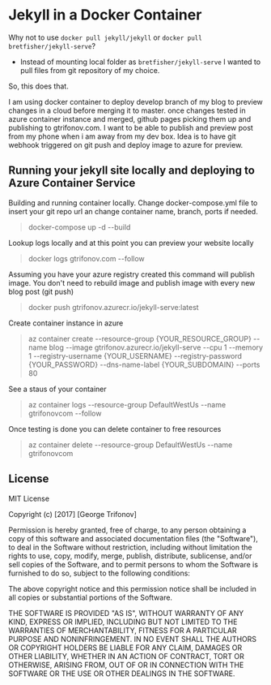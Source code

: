 # Jekyll in a Docker Container

Why not to use `docker pull jekyll/jekyll` or `docker pull bretfisher/jekyll-serve`?

- Instead of mounting local folder as `bretfisher/jekyll-serve` I wanted to pull files from git repository of my choice.

So, this does that. 

I am using docker container to deploy develop branch of my blog to preview changes in  a cloud before merging it to master. once changes tested in azure container instance and merged, github pages picking them up and publishing to gtrifonov.com. I want to be able to publish and preview post from my phone when i am away from my dev box. Idea is to have git webhook triggered on git push and deploy image to azure for preview.

## Running your jekyll site locally and deploying to Azure Container Service

Building and running container locally. Change docker-compose.yml file to insert your git repo url an change container name, branch, ports if needed.
> docker-compose up -d --build

Lookup logs locally and at this point you can preview your website locally
> docker logs gtrifonov.com --follow

Assuming you have your azure registry created this command will publish image. You don't need to rebuild image and publish image with every new blog post (git push)
> docker push gtrifonov.azurecr.io/jekyll-serve:latest

Create container instance in azure
> az container create --resource-group {YOUR_RESOURCE_GROUP} --name blog --image gtrifonov.azurecr.io/jekyll-serve --cpu 1 --memory 1 --registry-username {YOUR_USERNAME} --registry-password {YOUR_PASSWORD} --dns-name-label {YOUR_SUBDOMAIN} --ports 80

See a staus of your container
> az container logs --resource-group DefaultWestUs --name gtrifonovcom --follow

Once testing is done you can delete container to free resources
> az container delete --resource-group DefaultWestUs --name gtrifonovcom
 
 
 
 
 

## License

MIT License

Copyright (c) [2017] [George Trifonov]

Permission is hereby granted, free of charge, to any person obtaining a copy
of this software and associated documentation files (the "Software"), to deal
in the Software without restriction, including without limitation the rights
to use, copy, modify, merge, publish, distribute, sublicense, and/or sell
copies of the Software, and to permit persons to whom the Software is
furnished to do so, subject to the following conditions:

The above copyright notice and this permission notice shall be included in all
copies or substantial portions of the Software.

THE SOFTWARE IS PROVIDED "AS IS", WITHOUT WARRANTY OF ANY KIND, EXPRESS OR
IMPLIED, INCLUDING BUT NOT LIMITED TO THE WARRANTIES OF MERCHANTABILITY,
FITNESS FOR A PARTICULAR PURPOSE AND NONINFRINGEMENT. IN NO EVENT SHALL THE
AUTHORS OR COPYRIGHT HOLDERS BE LIABLE FOR ANY CLAIM, DAMAGES OR OTHER
LIABILITY, WHETHER IN AN ACTION OF CONTRACT, TORT OR OTHERWISE, ARISING FROM,
OUT OF OR IN CONNECTION WITH THE SOFTWARE OR THE USE OR OTHER DEALINGS IN THE
SOFTWARE.